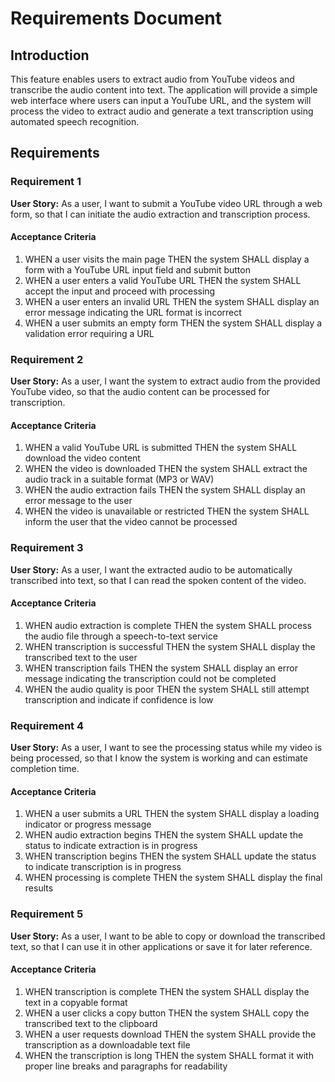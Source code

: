 # Requirements Document

## Introduction

This feature enables users to extract audio from YouTube videos and transcribe the audio content into text. The application will provide a simple web interface where users can input a YouTube URL, and the system will process the video to extract audio and generate a text transcription using automated speech recognition.

## Requirements

### Requirement 1

**User Story:** As a user, I want to submit a YouTube video URL through a web form, so that I can initiate the audio extraction and transcription process.

#### Acceptance Criteria

1. WHEN a user visits the main page THEN the system SHALL display a form with a YouTube URL input field and submit button
2. WHEN a user enters a valid YouTube URL THEN the system SHALL accept the input and proceed with processing
3. WHEN a user enters an invalid URL THEN the system SHALL display an error message indicating the URL format is incorrect
4. WHEN a user submits an empty form THEN the system SHALL display a validation error requiring a URL

### Requirement 2

**User Story:** As a user, I want the system to extract audio from the provided YouTube video, so that the audio content can be processed for transcription.

#### Acceptance Criteria

1. WHEN a valid YouTube URL is submitted THEN the system SHALL download the video content
2. WHEN the video is downloaded THEN the system SHALL extract the audio track in a suitable format (MP3 or WAV)
3. WHEN the audio extraction fails THEN the system SHALL display an error message to the user
4. WHEN the video is unavailable or restricted THEN the system SHALL inform the user that the video cannot be processed

### Requirement 3

**User Story:** As a user, I want the extracted audio to be automatically transcribed into text, so that I can read the spoken content of the video.

#### Acceptance Criteria

1. WHEN audio extraction is complete THEN the system SHALL process the audio file through a speech-to-text service
2. WHEN transcription is successful THEN the system SHALL display the transcribed text to the user
3. WHEN transcription fails THEN the system SHALL display an error message indicating the transcription could not be completed
4. WHEN the audio quality is poor THEN the system SHALL still attempt transcription and indicate if confidence is low

### Requirement 4

**User Story:** As a user, I want to see the processing status while my video is being processed, so that I know the system is working and can estimate completion time.

#### Acceptance Criteria

1. WHEN a user submits a URL THEN the system SHALL display a loading indicator or progress message
2. WHEN audio extraction begins THEN the system SHALL update the status to indicate extraction is in progress
3. WHEN transcription begins THEN the system SHALL update the status to indicate transcription is in progress
4. WHEN processing is complete THEN the system SHALL display the final results

### Requirement 5

**User Story:** As a user, I want to be able to copy or download the transcribed text, so that I can use it in other applications or save it for later reference.

#### Acceptance Criteria

1. WHEN transcription is complete THEN the system SHALL display the text in a copyable format
2. WHEN a user clicks a copy button THEN the system SHALL copy the transcribed text to the clipboard
3. WHEN a user requests download THEN the system SHALL provide the transcription as a downloadable text file
4. WHEN the transcription is long THEN the system SHALL format it with proper line breaks and paragraphs for readability